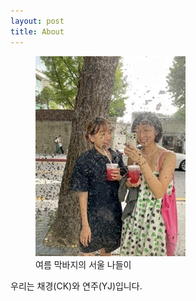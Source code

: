 ```yaml
---
layout: post
title: About
---
```


<figure>
  <img src="assets/images/seoul_0821.jpeg" />
  <figcaption>
    여름 막바지의 서울 나들이 
  </figcaption>
</figure>

우리는 채경(CK)와 연주(YJ)입니다.